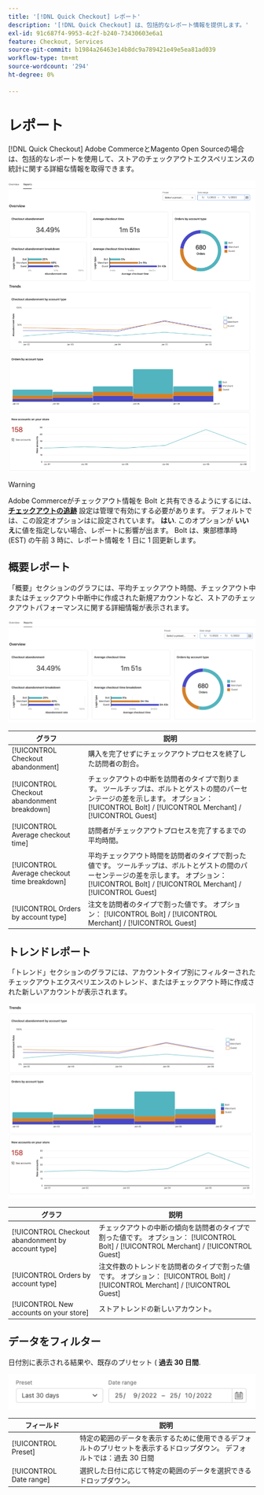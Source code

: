 ```yaml
---
title: '[!DNL Quick Checkout] レポート'
description: '[!DNL Quick Checkout] は、包括的なレポート情報を提供します。'
exl-id: 91c687f4-9953-4c2f-b240-73430603e6a1
feature: Checkout, Services
source-git-commit: b1984a26463e14b8dc9a789421e49e5ea81ad039
workflow-type: tm+mt
source-wordcount: '294'
ht-degree: 0%

---
```


# レポート

[!DNL Quick Checkout] Adobe CommerceとMagento Open Sourceの場合は、包括的なレポートを使用して、ストアのチェックアウトエクスペリエンスの統計に関する詳細な情報を取得できます。

![レポート表示](assets/reports-view-big-checkout.png)

>[!WARNING]
>
> Adobe Commerceがチェックアウト情報を Bolt と共有できるようにするには、 [**チェックアウトの追跡**](../quick-checkout/settings-quick-checkout.md)  設定は管理で有効にする必要があります。 デフォルトでは、この設定オプションはに設定されています。 **はい**. このオプションが **いいえ**&#x200B;に値を指定しない場合、レポートに影響が出ます。 Bolt は、東部標準時 (EST) の午前 3 時に、レポート情報を 1 日に 1 回更新します。

## 概要レポート

「概要」セクションのグラフには、平均チェックアウト時間、チェックアウト中またはチェックアウト中断中に作成された新規アカウントなど、ストアのチェックアウトパフォーマンスに関する詳細情報が表示されます。

![レポートの概要](assets/overview-report-checkout.png)

| グラフ | 説明 |
|---|---|
| [!UICONTROL Checkout abandonment] | 購入を完了せずにチェックアウトプロセスを終了した訪問者の割合。 |
| [!UICONTROL Checkout abandonment breakdown] | チェックアウトの中断を訪問者のタイプで割ります。 ツールチップは、ボルトとゲストの間のパーセンテージの差を示します。 オプション： [!UICONTROL Bolt] / [!UICONTROL Merchant] / [!UICONTROL Guest] |
| [!UICONTROL Average checkout time] | 訪問者がチェックアウトプロセスを完了するまでの平均時間。 |
| [!UICONTROL Average checkout time breakdown] | 平均チェックアウト時間を訪問者のタイプで割った値です。 ツールチップは、ボルトとゲストの間のパーセンテージの差を示します。 オプション： [!UICONTROL Bolt] / [!UICONTROL Merchant] / [!UICONTROL Guest] |
| [!UICONTROL Orders by account type] | 注文を訪問者のタイプで割った値です。 オプション： [!UICONTROL Bolt] / [!UICONTROL Merchant] / [!UICONTROL Guest] |

## トレンドレポート

「トレンド」セクションのグラフには、アカウントタイプ別にフィルターされたチェックアウトエクスペリエンスのトレンド、またはチェックアウト時に作成された新しいアカウントが表示されます。

![レポートのトレンド](assets/trends-report-checkout.png)

| グラフ | 説明 |
|---|---|
| [!UICONTROL Checkout abandonment by account type] | チェックアウトの中断の傾向を訪問者のタイプで割った値です。 オプション： [!UICONTROL Bolt] / [!UICONTROL Merchant] / [!UICONTROL Guest] |
| [!UICONTROL Orders by account type] | 注文件数のトレンドを訪問者のタイプで割った値です。 オプション： [!UICONTROL Bolt] / [!UICONTROL Merchant] / [!UICONTROL Guest] |
| [!UICONTROL New accounts on your store] | ストアトレンドの新しいアカウント。 |

## データをフィルター

日付別に表示される結果や、既存のプリセット ( **過去 30 日間**.

![フィルター表示](assets/filter-view.png)

| フィールド | 説明 |
|---|---|
| [!UICONTROL Preset] | 特定の範囲のデータを表示するために使用できるデフォルトのプリセットを表示するドロップダウン。 デフォルトでは：過去 30 日間 |
| [!UICONTROL Date range] | 選択した日付に応じて特定の範囲のデータを選択できるドロップダウン。 |
